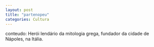 ```yaml
---
layout: post
title: "partenopeu"
categories: Cultura
---
```

conteudo: Herói lendário da mitologia grega, fundador da cidade de Nápoles, na Itália.
